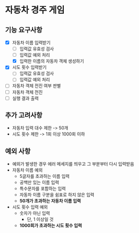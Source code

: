 # 자동차 경주 게임

## 기능 요구사항

- [x] 자동차 이름 입력받기
  - [ ] 입력값 유효성 검사
  - [ ] 입력값 예외 처리
  - [x] 입력한 이름의 자동차 객체 생성하기
- [x] 시도 횟수 입력받기
  - [ ] 입력값 유효성 검사
  - [ ] 입력값 예외 처리
- [ ] 자동차 객체 전진 여부 판별
- [ ] 자동차 객체 전진
- [ ] 실행 결과 출력

## 추가 고려사항

- 자동차 입력 대수 제한 -> 50개
- 시도 횟수 제한 -> 1회 이상 1000회 이하

## 예외 사항

- 예외가 발생한 경우 에러 메세지를 띄우고 그 부분부터 다시 입력받음
- 자동차 이름 예외
  - 5글자를 초과하는 이름 입력
  - 공백만 있는 이름 입력
  - 특수문자를 포함하는 입력
  - 자동차 이름 구분을 쉼표로 하지 않은 입력
  - **50개가 초과하는 자동차 이름 입력**
- 시도 횟수 입력 예외
  - 숫자가 아닌 입력
    - 단, 1 이상일 것
  - **1000회가 초과하는 시도 횟수 입력**
